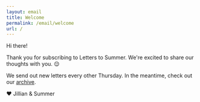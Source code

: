 ```yaml
---
layout: email
title: Welcome
permalink: /email/welcome
url: /
---
```


Hi there!

Thank you for subscribing to Letters to Summer. We're excited to share our thoughts with you. 😌

We send out new letters every other Thursday. In the meantime, check out our [archive](https://letterstosummer.com).

❤️ Jillian & Summer
